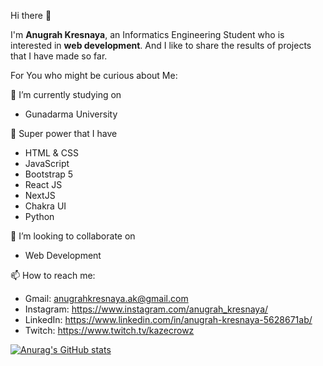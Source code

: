 Hi there 👋

I'm **Anugrah Kresnaya**, an Informatics Engineering Student who is interested in **web development**. And I like to share the results of projects that I have made so far.

For You who might be curious about Me:

🔭 I’m currently studying on 
* Gunadarma University

🌱 Super power that I have
* HTML & CSS
* JavaScript
* Bootstrap 5
* React JS
* NextJS
* Chakra UI
* Python

👯 I’m looking to collaborate on
* Web Development

📫 How to reach me:
* Gmail: anugrahkresnaya.ak@gmail.com
* Instagram: https://www.instagram.com/anugrah_kresnaya/
* LinkedIn: https://www.linkedin.com/in/anugrah-kresnaya-5628671ab/
* Twitch: https://www.twitch.tv/kazecrowz

[![Anurag's GitHub stats](https://github-readme-stats.vercel.app/api?username=anugrahkresnaya)](https://github.com/anuraghazra/github-readme-stats)
